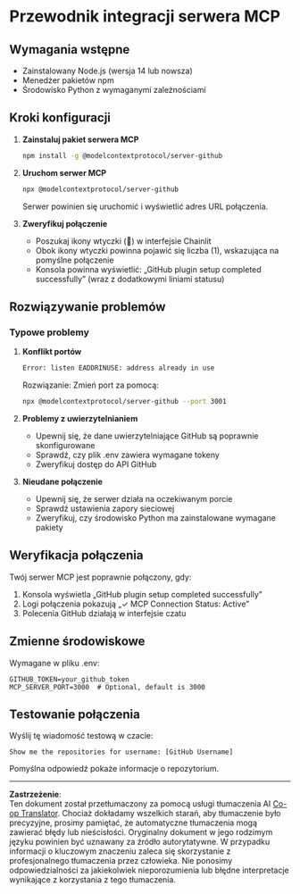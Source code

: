 <!--
CO_OP_TRANSLATOR_METADATA:
{
  "original_hash": "c4be907703b836d1a1c360db20da4de9",
  "translation_date": "2025-08-30T10:42:49+00:00",
  "source_file": "11-agentic-protocols/code_samples/github-mcp/MCP_SETUP.md",
  "language_code": "pl"
}
-->
# Przewodnik integracji serwera MCP

## Wymagania wstępne
- Zainstalowany Node.js (wersja 14 lub nowsza)
- Menedżer pakietów npm
- Środowisko Python z wymaganymi zależnościami

## Kroki konfiguracji

1. **Zainstaluj pakiet serwera MCP**  
   ```bash
   npm install -g @modelcontextprotocol/server-github
   ```

2. **Uruchom serwer MCP**  
   ```bash
   npx @modelcontextprotocol/server-github
   ```  
   Serwer powinien się uruchomić i wyświetlić adres URL połączenia.

3. **Zweryfikuj połączenie**  
   - Poszukaj ikony wtyczki (🔌) w interfejsie Chainlit  
   - Obok ikony wtyczki powinna pojawić się liczba (1), wskazująca na pomyślne połączenie  
   - Konsola powinna wyświetlić: „GitHub plugin setup completed successfully” (wraz z dodatkowymi liniami statusu)

## Rozwiązywanie problemów

### Typowe problemy

1. **Konflikt portów**  
   ```bash
   Error: listen EADDRINUSE: address already in use
   ```  
   Rozwiązanie: Zmień port za pomocą:  
   ```bash
   npx @modelcontextprotocol/server-github --port 3001
   ```

2. **Problemy z uwierzytelnianiem**  
   - Upewnij się, że dane uwierzytelniające GitHub są poprawnie skonfigurowane  
   - Sprawdź, czy plik .env zawiera wymagane tokeny  
   - Zweryfikuj dostęp do API GitHub  

3. **Nieudane połączenie**  
   - Upewnij się, że serwer działa na oczekiwanym porcie  
   - Sprawdź ustawienia zapory sieciowej  
   - Zweryfikuj, czy środowisko Python ma zainstalowane wymagane pakiety  

## Weryfikacja połączenia

Twój serwer MCP jest poprawnie połączony, gdy:  
1. Konsola wyświetla „GitHub plugin setup completed successfully”  
2. Logi połączenia pokazują „✓ MCP Connection Status: Active”  
3. Polecenia GitHub działają w interfejsie czatu  

## Zmienne środowiskowe

Wymagane w pliku .env:  
```
GITHUB_TOKEN=your_github_token
MCP_SERVER_PORT=3000  # Optional, default is 3000
```

## Testowanie połączenia

Wyślij tę wiadomość testową w czacie:  
```
Show me the repositories for username: [GitHub Username]
```  
Pomyślna odpowiedź pokaże informacje o repozytorium.  

---

**Zastrzeżenie**:  
Ten dokument został przetłumaczony za pomocą usługi tłumaczenia AI [Co-op Translator](https://github.com/Azure/co-op-translator). Chociaż dokładamy wszelkich starań, aby tłumaczenie było precyzyjne, prosimy pamiętać, że automatyczne tłumaczenia mogą zawierać błędy lub nieścisłości. Oryginalny dokument w jego rodzimym języku powinien być uznawany za źródło autorytatywne. W przypadku informacji o kluczowym znaczeniu zaleca się skorzystanie z profesjonalnego tłumaczenia przez człowieka. Nie ponosimy odpowiedzialności za jakiekolwiek nieporozumienia lub błędne interpretacje wynikające z korzystania z tego tłumaczenia.